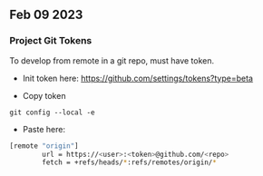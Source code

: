 
## Feb 09 2023

### Project Git Tokens

To develop from remote in a git repo, must have token.

* Init token here:
https://github.com/settings/tokens?type=beta

* Copy token

``` git config --local -e ```

* Paste here:

```bash
[remote "origin"]
        url = https://<user>:<token>@github.com/<repo>
        fetch = +refs/heads/*:refs/remotes/origin/*
```





